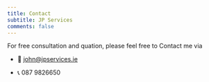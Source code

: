 ```yaml
---
title: Contact
subtitle: JP Services
comments: false
---
```


For free consultation and quation, please feel free to Contact me via

- 📧 john@jpservices.ie

- 📞 087 9826650
